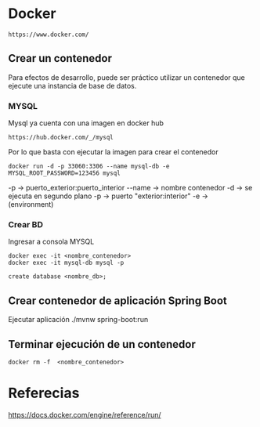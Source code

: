# Docker
```
https://www.docker.com/
```

## Crear un contenedor

Para efectos de desarrollo, puede ser práctico utilizar un contenedor que ejecute una instancia de base de datos.

### MYSQL

Mysql ya cuenta con una imagen en docker hub
```
https://hub.docker.com/_/mysql
```

Por lo que basta con ejecutar la imagen para crear el contenedor

```
docker run -d -p 33060:3306 --name mysql-db -e MYSQL_ROOT_PASSWORD=123456 mysql
```
-p -> puerto_exterior:puerto_interior
--name -> nombre contenedor
-d -> se ejecuta en segundo plano
-p -> puerto "exterior:interior"
-e -> (environment)

### Crear BD
Ingresar a consola MYSQL

```
docker exec -it <nombre_contenedor>
docker exec -it mysql-db mysql -p
```

```
create database <nombre_db>;
```

## Crear contenedor de aplicación Spring Boot

Ejecutar aplicación
./mvnw spring-boot:run

## Terminar ejecución de un contenedor
```
docker rm -f  <nombre_contenedor>
```
# Referecias
https://docs.docker.com/engine/reference/run/
